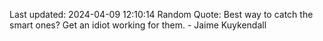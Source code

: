 Last updated: 2024-04-09 12:10:14
Random Quote: Best way to catch the smart ones? Get an idiot working for them. - Jaime Kuykendall